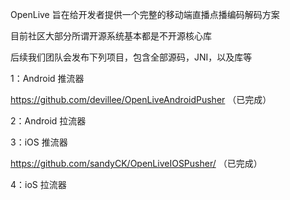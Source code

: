 OpenLive 旨在给开发者提供一个完整的移动端直播点播编码解码方案

目前社区大部分所谓开源系统基本都是不开源核心库


后续我们团队会发布下列项目，包含全部源码，JNI，以及库等

1：Android 推流器

https://github.com/devillee/OpenLiveAndroidPusher （已完成）


2：Android 拉流器

3：iOS 推流器

https://github.com/sandyCK/OpenLiveIOSPusher/ （已完成）

4：ioS 拉流器








